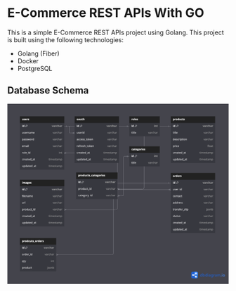 # E-Commerce REST APIs With GO

This is a simple E-Commerce REST APIs project using Golang. This project is built using the following technologies:

- Golang (Fiber)
- Docker
- PostgreSQL

## Database Schema

<a href="https://dbdiagram.io/d/hexagonal-go-66d444c6eef7e08f0e57c865"><img src="./pictures/database.png"/></a>
